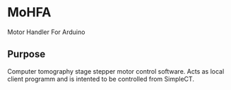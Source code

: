 # MoHFA
Motor Handler For Arduino

## Purpose
Computer tomography stage stepper motor control software. Acts as local client programm and is intented to be controlled from SimpleCT. 
